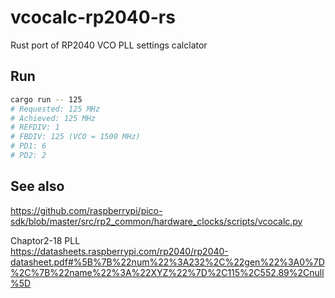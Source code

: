 # vcocalc-rp2040-rs
Rust port of RP2040 VCO PLL settings calclator


## Run  

```bash
cargo run -- 125
# Requested: 125 MHz
# Achieved: 125 MHz
# REFDIV: 1
# FBDIV: 125 (VCO = 1500 MHz)
# PD1: 6
# PD2: 2
```

## See also

https://github.com/raspberrypi/pico-sdk/blob/master/src/rp2_common/hardware_clocks/scripts/vcocalc.py

Chaptor2-18 PLL  
https://datasheets.raspberrypi.com/rp2040/rp2040-datasheet.pdf#%5B%7B%22num%22%3A232%2C%22gen%22%3A0%7D%2C%7B%22name%22%3A%22XYZ%22%7D%2C115%2C552.89%2Cnull%5D
